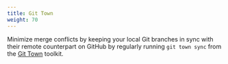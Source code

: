 ```yaml
---
title: Git Town
weight: 70
---
```


Minimize merge conflicts by keeping your local Git branches in sync with their
remote counterpart on GitHub by regularly running `git town sync` from the
[Git Town](http://www.git-town.com) toolkit.
